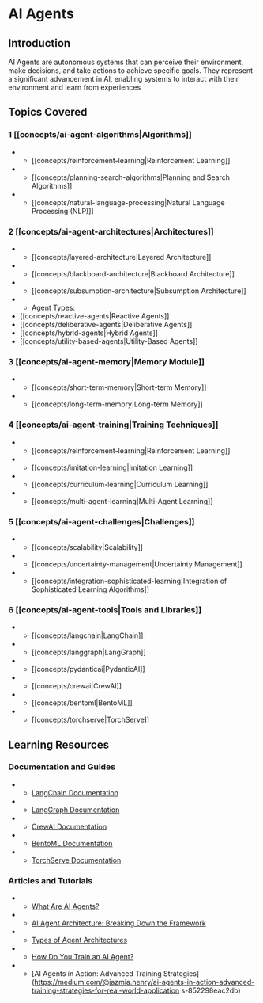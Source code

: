 # AI Agents

## Introduction

AI Agents are autonomous systems that can perceive their environment, make decisions, and take actions to achieve
specific goals. They represent a significant advancement in AI, enabling systems to interact with their environment and
learn from experiences

## Topics Covered

### 1 \[\[concepts/ai-agent-algorithms|Algorithms]]

  - - \[\[concepts/reinforcement-learning|Reinforcement Learning]]
  - - \[\[concepts/planning-search-algorithms|Planning and Search Algorithms]]
  - - \[\[concepts/natural-language-processing|Natural Language Processing (NLP)]]

### 2 \[\[concepts/ai-agent-architectures|Architectures]]

  - - \[\[concepts/layered-architecture|Layered Architecture]]
  - - \[\[concepts/blackboard-architecture|Blackboard Architecture]]
  - - \[\[concepts/subsumption-architecture|Subsumption Architecture]]
  - - Agent Types:
  - \[\[concepts/reactive-agents|Reactive Agents]]
  - \[\[concepts/deliberative-agents|Deliberative Agents]]
  - \[\[concepts/hybrid-agents|Hybrid Agents]]
  - \[\[concepts/utility-based-agents|Utility-Based Agents]]

### 3 \[\[concepts/ai-agent-memory|Memory Module]]

  - - \[\[concepts/short-term-memory|Short-term Memory]]
  - - \[\[concepts/long-term-memory|Long-term Memory]]

### 4 \[\[concepts/ai-agent-training|Training Techniques]]

  - - \[\[concepts/reinforcement-learning|Reinforcement Learning]]
  - - \[\[concepts/imitation-learning|Imitation Learning]]
  - - \[\[concepts/curriculum-learning|Curriculum Learning]]
  - - \[\[concepts/multi-agent-learning|Multi-Agent Learning]]

### 5 \[\[concepts/ai-agent-challenges|Challenges]]

  - - \[\[concepts/scalability|Scalability]]
  - - \[\[concepts/uncertainty-management|Uncertainty Management]]
  - - \[\[concepts/integration-sophisticated-learning|Integration of Sophisticated Learning Algorithms]]

### 6 \[\[concepts/ai-agent-tools|Tools and Libraries]]

  - - \[\[concepts/langchain|LangChain]]
  - - \[\[concepts/langgraph|LangGraph]]
  - - \[\[concepts/pydanticai|PydanticAI]]
  - - \[\[concepts/crewai|CrewAI]]
  - - \[\[concepts/bentoml|BentoML]]
  - - \[\[concepts/torchserve|TorchServe]]

## Learning Resources

### Documentation and Guides

  - - [LangChain Documentation](https://python.langchain.com/docs/get_started/introduction)
  - - [LangGraph Documentation](https://langchain.com/langgraph)
  - - [CrewAI Documentation](https://docs.crewai.com/)
  - - [BentoML Documentation](https://docs.bentoml.org/en/latest/)
  - - [TorchServe Documentation](https://pytorch.org/serve/)

### Articles and Tutorials

  - - [What Are AI Agents?](https://www.ibm.com/think/topics/ai-agents)
  - - [AI Agent Architecture: Breaking Down the Framework](https://kanerika.com/blogs/ai-agent-architecture/)
  - - [Types of Agent Architectures](https://smythos.com/ai-agents/agent-architectures/types-of-agent-architectures/)
  - - [How Do You Train an AI Agent?](https://whitegator.ai/how-do-you-train-an-ai-agent-steps-for-success/)
  - - \[AI Agents in Action: Advanced Training
  Strategies]\(<https://medium.com/@jazmia.henry/ai-agents-in-action-advanced-training-strategies-for-real-world-application>
  s-852298eac2db)
